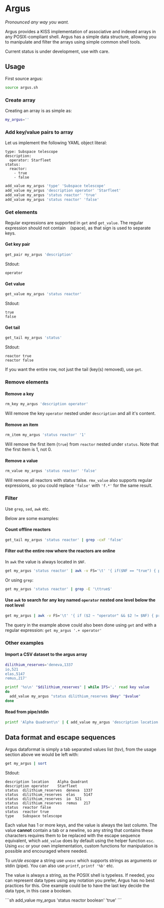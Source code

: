 # Argus

_Pronounced any way you want._

Argus provides a KISS implementation of associative and indexed arrays in any POSIX-compliant shell. Argus has a simple data structure, allowing you to manipulate and filter the arrays using simple common shell tools.

Current status is under development, use with care.

## Usage

First source argus:

```sh
source argus.sh
```

### Create array

Creating an array is as simple as:

```sh
my_argus=''
```

### Add key/value pairs to array

Let us implement the following YAML object literal:

```
type: Subspace telescope
description:
  operator: Starfleet
status:
  reactor: 
    - true
    - false
```

```sh
add_value my_argus 'type' 'Subspace telescope'
add_value my_argus 'description operator' 'Starfleet'
add_value my_argus 'status reactor' 'true'
add_value my_argus 'status reactor' 'false'
```

### Get elements

Regular expressions are supported in `get` and `get_value`. The regular expression should not contain ` ` (space), as that sign is used to separate keys.

#### Get key pair

```sh
get_pair my_argus 'description'
```

Stdout:

```
operator
```

#### Get value

```sh
get_value my_argus 'status reactor'
```

Stdout:

```
true
false
```

#### Get tail

```sh
get_tail my_argus 'status'
```

Stdout:

```
reactor	true
reactor	false
```

If you want the entire row, not just the tail (key(s) removed), use `get`.

### Remove elements

#### Remove a key

```sh
rm_key my_argus 'description operator'
```

Will remove the key `operator` nested under `description` and all it's content.

#### Remove an item

```sh
rm_item my_argus 'status reactor' '1'
```

Will remove the first item (`true`) from `reactor` nested under `status`. Note that the first item is 1, not 0.

#### Remove a value

```sh
rm_value my_argus 'status reactor' 'false'
```

Will remove all reactors with status false. `rmx_value` also supports regular expressions, so you could  replace `'false'` with `'f.*'` for the same result.

### Filter

Use `grep`, `sed`, `awk` etc. 

Below are some examples:

#### Count offline reactors

```sh
get_tail my_argus 'status reactor' | grep -cxF 'false'
```

#### Filter out the entire row where the reactors are online

In `awk` the value is always located in `$NF`.

```sh
get my_argus 'status reactor' | awk -v FS='\t' '{ if($NF == "true") { print } }'
```

Or using `grep`:

```sh
get my_argus 'status reactor' | grep -E '\ttrue$'
```

#### Use `awk` to search for any key named `operator` nested one level below the root level

```sh
get my_argus | awk -v FS='\t' '{ if ($2 ~ "operator" && $2 != $NF) { print }}'
```

The query in the example above could also been done using `get` and with a regular expression: `get my_argus '.+ operator'`

### Other examples

#### Import a CSV dataset to the argus array

```sh
dilithium_reserves='deneva,1337
io,521
elas,5147
remus,217'

printf '%s\n' "$dilithium_reserves" | while IFS=',' read key value
do
  add_value my_argus "status dilithium_reserves $key" "$value"
done
```

#### Read from pipe/stdin

```sh
printf 'Alpha Quadrant\n' | { add_value my_argus 'description location' "$(cat)" }
```

## Data format and escape sequences

Argus dataformat is simply a tab separated values list (tsv), from the usage section above we would be left with:

```sh
get my_argus | sort
```

Stdout:

```
description	location	Alpha Quadrant
description	operator	Starfleet
status	dilithium_reserves	deneva	1337
status	dilithium_reserves	elas	5147
status	dilithium_reserves	io	521
status	dilithium_reserves	remus	217
status	reactor	false
status	reactor	true
type	Subspace telescope
```

Each value has 1 or more keys, and the value is always the last column. The value **cannot** contain a tab or a newline, so any string that contains these characters requires them to be replaced with the escape sequence equivalent, which `add_value` does by default using the helper function `esc`. Using `esc` or your own implementation, custom functions for manipulation is possible and encouraged where needed.

To *un/de escape* a string use `unesc` which supports strings as arguments or stdin (pipe). You can also use `printf`, `printf '%b'` etc.

The value is always a string, as the POSIX shell is typeless. If needed, you can represent data types using any notation you prefer, Argus has no best practices for this. One example could be to have the last key decide the data type, in this case a boolean.

´´´sh
add_value my_argus 'status reactor boolean' 'true'
´´´
